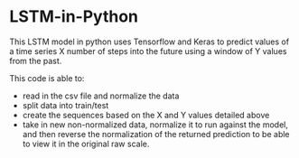 # LSTM-in-Python
This LSTM model in python uses Tensorflow and Keras to predict values of a time series X number of steps into the future using a window of Y values from the past.

This code is able to:
- read in the csv file and normalize the data
- split data into train/test
- create the sequences based on the X and Y values detailed above
- take in new non-normalized data, normalize it to run against the model, and then reverse the normalization of the returned prediction to be able to view it in the original raw     scale.

